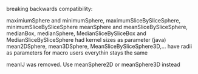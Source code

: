 

breaking backwards compatibility:

maximiumSphere and minimumSphere, maximumSliceBySliceSphere, minimumSliceBySliceSphere meanSphere and meanSliceBySliceSphere, medianBox, medianSphere, MedianSliceBySliceBox and MedianSliceBySliceSphere had kernel sizes as parameter (java)
mean2DSphere, mean3DSphere, MeanSliceBySliceSphere3D,... have radii as parameters
for macro users everythin stays the same

meanIJ was removed. Use meanSphere2D or meanSphere3D instead